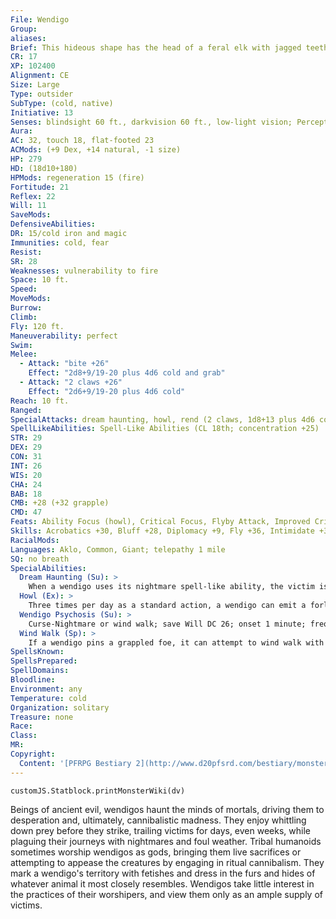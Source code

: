```yaml
---
File: Wendigo
Group: 
aliases: 
Brief: This hideous shape has the head of a feral elk with jagged teeth and sharp antlers. Its humanoid legs end in blackened, burnt stumps.
CR: 17
XP: 102400
Alignment: CE
Size: Large
Type: outsider
SubType: (cold, native)
Initiative: 13
Senses: blindsight 60 ft., darkvision 60 ft., low-light vision; Perception +26
Aura: 
AC: 32, touch 18, flat-footed 23
ACMods: (+9 Dex, +14 natural, -1 size)
HP: 279
HD: (18d10+180)
HPMods: regeneration 15 (fire)
Fortitude: 21
Reflex: 22
Will: 11
SaveMods: 
DefensiveAbilities: 
DR: 15/cold iron and magic
Immunities: cold, fear
Resist: 
SR: 28
Weaknesses: vulnerability to fire
Space: 10 ft.
Speed: 
MoveMods: 
Burrow: 
Climb: 
Fly: 120 ft.
Maneuverability: perfect
Swim: 
Melee: 
  - Attack: "bite +26"
    Effect: "2d8+9/19-20 plus 4d6 cold and grab"
  - Attack: "2 claws +26"
    Effect: "2d6+9/19-20 plus 4d6 cold"
Reach: 10 ft.
Ranged: 
SpecialAttacks: dream haunting, howl, rend (2 claws, 1d8+13 plus 4d6 cold plus 1d4 Cha damage), wendigo psychosis
SpellLikeAbilities: Spell-Like Abilities (CL 18th; concentration +25)   At Will-wind walk (DC 23; see below)   1/day-control weather (as druid), nightmare (DC 22)
STR: 29
DEX: 29
CON: 31
INT: 26
WIS: 20
CHA: 24
BAB: 18
CMB: +28 (+32 grapple)
CMD: 47
Feats: Ability Focus (howl), Critical Focus, Flyby Attack, Improved Critical (bite), Improved Critical (claws), Improved Initiative, Lightning Reflexes, Persuasive, Tiring Critical
Skills: Acrobatics +30, Bluff +28, Diplomacy +9, Fly +36, Intimidate +32, Knowledge (arcana) +26, Knowledge (geography) +26, Knowledge (nature) +26, Knowledge (religion) +26, Knowledge (planes) +29, Perception +26, Sense Motive +26, Spellcraft +29, Stealth +26, Survival +26
RacialMods: 
Languages: Aklo, Common, Giant; telepathy 1 mile
SQ: no breath
SpecialAbilities:
  Dream Haunting (Su): >
    When a wendigo uses its nightmare spell-like ability, the victim is also exposed to wendigo psychosis.
  Howl (Ex): >
    Three times per day as a standard action, a wendigo can emit a forlorn howl that can be heard up to a mile away. Any who hear the howl must make a DC 28 Will save to avoid becoming shaken for an hour. Creatures within 120 feet become panicked for 1d4+4 rounds, and those within 30 feet cower with fear for 1d4 rounds. This is a mind-affecting fear effect. The save DC is Charisma-based.
  Wendigo Psychosis (Su): >
    Curse-Nightmare or wind walk; save Will DC 26; onset 1 minute; frequency 1/day; effect 1d4 Wis drain (minimum Wis 1); cure 3 consecutive saves. When a victim's Wisdom reaches 1, he seeks an individual of his race to kill and devour. After completing this act, the afflicted individual takes off at a run, and in 1d4 rounds sprints up into the sky at such a speed that his feet burn away into jagged stumps. The transformation into a wendigo takes 2d6 minutes as the victim wind walks across the sky. Once the transformation is complete, the victim is effectively dead, replaced by a new wendigo. True resurrection, miracle, or wish can restore such a victim to life, yet doing so does not harm the new wendigo. The save is Charisma-based.
  Wind Walk (Sp): >
    If a wendigo pins a grappled foe, it can attempt to wind walk with the target by using its spell-like ability-it automatically succeeds on all concentration checks made to use wind walk. If the victim fails to resist the spell, the wendigo hurtles into the sky with him. Each round, a victim can make a new DC 23 Will save to turn solid again, but at this point he falls if he cannot fly. Eventually, the wendigo strands the victim in some rural area, usually miles from where it began. A creature that wind walks with a wendigo is exposed to wendigo psychosis. The save DC is Charisma-based.
SpellsKnown: 
SpellsPrepared: 
SpellDomains: 
Bloodline: 
Environment: any
Temperature: cold
Organization: solitary
Treasure: none
Race: 
Class: 
MR: 
Copyright:
  Content: '[PFRPG Bestiary 2](http://www.d20pfsrd.com/bestiary/monster-listings/outsiders/wendigo)'
---
```

```dataviewjs
customJS.Statblock.printMonsterWiki(dv)
```
Beings of ancient evil, wendigos haunt the minds of mortals, driving them to desperation and, ultimately, cannibalistic madness. They enjoy whittling down prey before they strike, trailing victims for days, even weeks, while plaguing their journeys with nightmares and foul weather.  Tribal humanoids sometimes worship wendigos as gods, bringing them live sacrifices or attempting to appease the creatures by engaging in ritual cannibalism. They mark a wendigo's territory with fetishes and dress in the furs and hides of whatever animal it most closely resembles. Wendigos take little interest in the practices of their worshipers, and view them only as an ample supply of victims.
